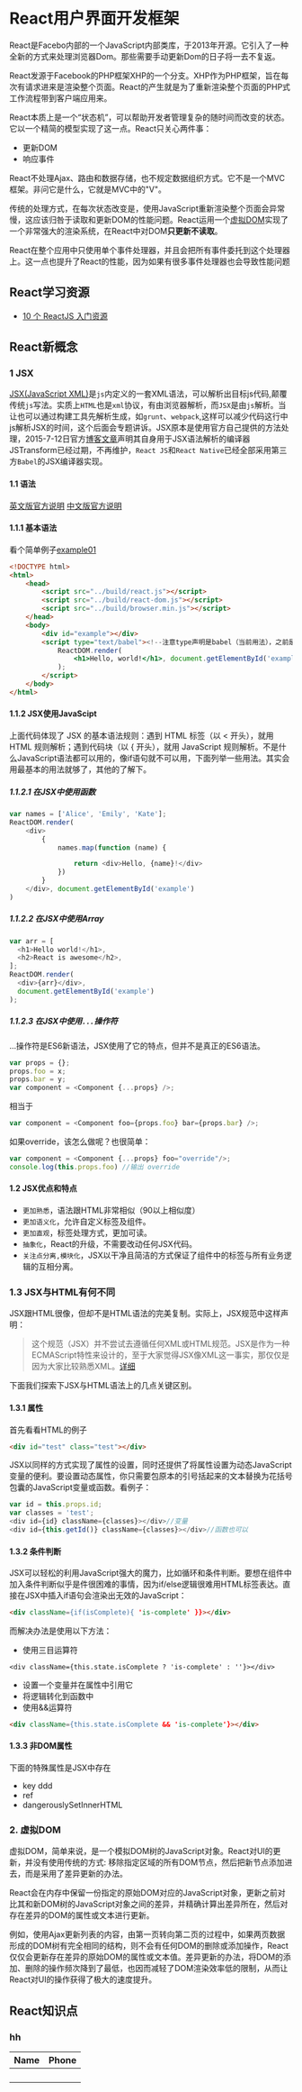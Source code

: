 # React用户界面开发框架
React是Facebo内部的一个JavaScript内部类库，于2013年开源。它引入了一种全新的方式来处理浏览器Dom。那些需要手动更新Dom的日子将一去不复返。

React发源于Facebook的PHP框架XHP的一个分支。XHP作为PHP框架，旨在每次有请求进来是渲染整个页面。React的产生就是为了重新渲染整个页面的PHP式工作流程带到客户端应用来。

React本质上是一个“状态机”，可以帮助开发者管理复杂的随时间而改变的状态。它以一个精简的模型实现了这一点。React只关心两件事：

- 更新DOM
- 响应事件

React不处理Ajax、路由和数据存储，也不规定数据组织方式。它不是一个MVC框架。非问它是什么，它就是MVC中的"V"。

传统的处理方式，在每次状态改变是，使用JavaScript重新渲染整个页面会异常慢，这应该归咎于读取和更新DOM的性能问题。React运用一个[虚拟DOM](#2-dom)实现了一个非常强大的渲染系统，在React中对DOM**只更新不读取**。

React在整个应用中只使用单个事件处理器，并且会把所有事件委托到这个处理器上。这一点也提升了React的性能，因为如果有很多事件处理器也会导致性能问题

## React学习资源
- [10 个 ReactJS 入门资源](http://www.oschina.net/translate/10-resources-to-get-you-started-with-reactjs)

## React新概念
### 1 JSX
[JSX(JavaScript XML)](http://facebook.github.io/jsx/)是`js`内定义的一套XML语法，可以解析出目标js代码,颠覆传统`js`写法。实质上`HTML`也是`xml`协议，有由浏览器解析，而`JSX`是由`js`解析。当让也可以通过构建工具先解析生成，如`grunt`、`webpack`,这样可以减少代码这行中js解析JSX的时间，这个后面会专题讲诉。JSX原本是使用官方自己提供的方法处理，2015-7-12日官方[博客文章](http://facebook.github.io/react/blog/2015/06/12/deprecating-jstransform-and-react-tools.html)声明其自身用于JSX语法解析的编译器JSTransform已经过期，不再维护，`React JS`和`React Native`已经全部采用第三方`Babel`的JSX编译器实现。

#### 1.1 语法
[英文版官方说明](http://docs.reactjs-china.com/react/docs/jsx-in-depth.html) [中文版官方说明](http://reactjs.cn/react/docs/jsx-in-depth.html)
#### 1.1.1 基本语法
看个简单例子[example01](http://xianshannan.github.io/ReactJs-Demo/example01/)

```html
<!DOCTYPE html>
<html>
    <head>
        <script src="../build/react.js"></script>
        <script src="../build/react-dom.js"></script>
        <script src="../build/browser.min.js"></script>
    </head>
    <body>
        <div id="example"></div>
        <script type="text/babel"><!--注意type声明是babel（当前用法），之前是JSX-->
            ReactDOM.render(
            	<h1>Hello, world!</h1>, document.getElementById('example') 
            );
        </script>
    </body>
</html>
```
#### 1.1.2 JSX使用JavaScipt
上面代码体现了 JSX 的基本语法规则：遇到 HTML 标签（以 < 开头），就用 HTML 规则解析；遇到代码块（以 { 开头），就用 JavaScript 规则解析。不是什么JavaScript语法都可以用的，像if语句就不可以用，下面列举一些用法。其实会用最基本的用法就够了，其他的了解下。
##### 1.1.2.1 在JSX中使用函数

```javascript
var names = ['Alice', 'Emily', 'Kate'];
ReactDOM.render(
    <div>
        { 
            names.map(function (name) { 

                return <div>Hello, {name}!</div>
            }) 
        }
    </div>, document.getElementById('example')
)
```
##### 1.1.2.2 在JSX中使用Array
```javascript
var arr = [
  <h1>Hello world!</h1>,
  <h2>React is awesome</h2>,
];
ReactDOM.render(
  <div>{arr}</div>,
  document.getElementById('example')
);
```
##### 1.1.2.3 在JSX中使用`...`操作符
...操作符是ES6新语法，JSX使用了它的特点，但并不是真正的ES6语法。

```js
var props = {};
props.foo = x;
props.bar = y;
var component = <Component {...props} />;
```
相当于

```js
var component = <Component foo={props.foo} bar={props.bar} />;

```
如果override，该怎么做呢？也很简单：

```js
var component = <Component {...props} foo="override"/>;
console.log(this.props.foo) //输出 override
```

#### 1.2 JSX优点和特点

- `更加熟悉`，语法跟HTML非常相似（90以上相似度）
- `更加语义化`，允许自定义标签及组件。
- `更加直观`，标签处理方式，更加可读。
- `抽象化`，React的升级，不需要改动任何JSX代码。
- `关注点分离,模块化`，JSX以干净且简洁的方式保证了组件中的标签与所有业务逻辑的互相分离。

### 1.3 JSX与HTML有何不同
JSX跟HTML很像，但却不是HTML语法的完美复制。实际上，JSX规范中这样声明：
> 这个规范（JSX）并不尝试去遵循任何XML或HTML规范。JSX是作为一种ECMAScript特性来设计的，至于大家觉得JSX像XML这一事实，那仅仅是因为大家比较熟悉XML。[详细](http://facebook.github.io/jsx/)

下面我们探索下JSX与HTML语法上的几点关键区别。

#### 1.3.1 属性
首先看看HTML的例子

```html
<div id="test" class="test"></div>
```
JSX以同样的方式实现了属性的设置，同时还提供了将属性设置为动态JavaScript变量的便利。要设置动态属性，你只需要包原本的引号括起来的文本替换为花括号包囊的JavaScript变量或函数。看例子：

```javascript
var id = this.props.id;
var classes = 'test';
<div id={id} className={classes}></div>//变量
<div id={this.getId()} className={classes}></div>//函数也可以
```
#### 1.3.2 条件判断
JSX可以轻松的利用JavaScript强大的魔力，比如循环和条件判断。要想在组件中加入条件判断似乎是件很困难的事情，因为if/else逻辑很难用HTML标签表达。直接在JSX中插入if语句会渲染出无效的JavaScript：

```html
<div className={if(isComplete){ 'is-complete' }}></div>
```

而解决办法是使用以下方法：

- 使用三目运算符

```
<div className={this.state.isComplete ? 'is-complete' : ''}></div>
```

- 设置一个变量并在属性中引用它
- 将逻辑转化到函数中
- 使用&&运算符

```html
<div className={this.state.isComplete && 'is-complete'}></div>
```

#### 1.3.3 非DOM属性
下面的特殊属性是JSX中存在

- key 
ddd
- ref
- dangerouslySetInnerHTML


### 2. 虚拟DOM
虚拟DOM，简单来说，是一个模拟DOM树的JavaScript对象。React对UI的更新，并没有使用传统的方式: 移除指定区域的所有DOM节点，然后把新节点添加进去，而是采用了差异更新的办法。

React会在内存中保留一份指定的原始DOM对应的JavaScript对象，更新之前对比其和新DOM树的JavaScript对象之间的差异，并精确计算出差异所在，然后对存在差异的DOM的属性或文本进行更新。

例如，使用Ajax更新列表的内容，由第一页转向第二页的过程中，如果两页数据形成的DOM树有完全相同的结构，则不会有任何DOM的删除或添加操作，React仅仅会更新存在差异的原始DOM的属性或文本值。差异更新的办法，将DOM的添加、删除的操作频次降到了最低，也因而减轻了DOM渲染效率低的限制，从而让React对UI的操作获得了极大的速度提升。

## React知识点
### hh

| Name | Phone |
|------|-------|
|      |       |
|      |       |
|      |       |
|      |       |


















